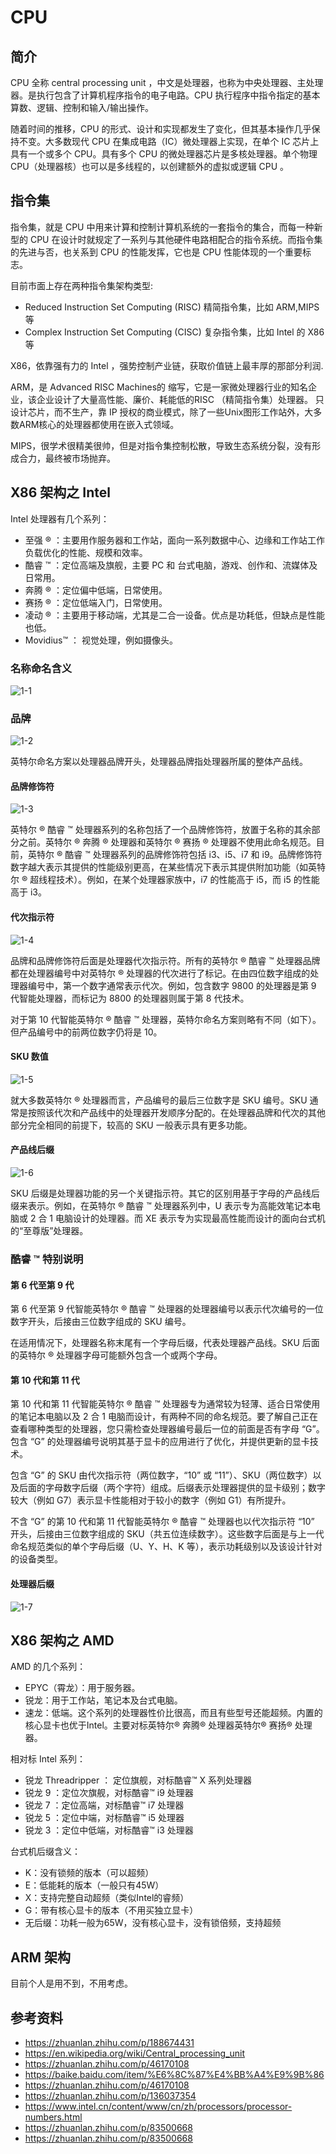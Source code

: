 # CPU

## 简介

CPU 全称 central processing unit ，中文是处理器，也称为中央处理器、主处理器。是执行包含了计算机程序指令的电子电路。CPU 执行程序中指令指定的基本算数、逻辑、控制和输入/输出操作。

随着时间的推移，CPU 的形式、设计和实现都发生了变化，但其基本操作几乎保持不变。大多数现代 CPU 在集成电路（IC）微处理器上实现，在单个 IC 芯片上具有一个或多个 CPU。具有多个 CPU 的微处理器芯片是多核处理器。单个物理 CPU（处理器核）也可以是多线程的，以创建额外的虚拟或逻辑 CPU 。

## 指令集

指令集，就是 CPU 中用来计算和控制计算机系统的一套指令的集合，而每一种新型的 CPU 在设计时就规定了一系列与其他硬件电路相配合的指令系统。而指令集的先进与否，也关系到 CPU 的性能发挥，它也是 CPU 性能体现的一个重要标志。

目前市面上存在两种指令集架构类型:

- Reduced Instruction Set Computing (RISC) 精简指令集，比如 ARM,MIPS 等
- Complex Instruction Set Computing (CISC) 复杂指令集，比如 Intel 的 X86 等

X86，依靠强有力的 Intel ，强势控制产业链，获取价值链上最丰厚的那部分利润.

ARM，是 Advanced RISC Machines的 缩写，它是一家微处理器行业的知名企业，该企业设计了大量高性能、廉价、耗能低的RISC （精简指令集）处理器。 只设计芯片，而不生产，靠 IP 授权的商业模式，除了一些Unix图形工作站外，大多数ARM核心的处理器都使用在嵌入式领域。

MIPS，很学术很精美很帅，但是对指令集控制松散，导致生态系统分裂，没有形成合力，最终被市场抛弃。

## X86 架构之 Intel

Intel 处理器有几个系列：

- 至强 ® ：主要用作服务器和工作站，面向一系列数据中心、边缘和工作站工作负载优化的性能、规模和效率。
- 酷睿 ™ ：定位高端及旗舰，主要 PC 和 台式电脑，游戏、创作和、流媒体及日常用。
- 奔腾 ® ：定位偏中低端，日常使用。
- 赛扬 ® ：定位低端入门，日常使用。
- 凌动 ® ：主要用于移动端，尤其是二合一设备。优点是功耗低，但缺点是性能也低。
- Movidius™ ： 视觉处理，例如摄像头。

### 名称命名含义

![1-1][url-local-1]

### 品牌

![1-2][url-local-2]

英特尔命名方案以处理器品牌开头，处理器品牌指处理器所属的整体产品线。

#### 品牌修饰符

![1-3][url-local-3]

英特尔 ® 酷睿 ™ 处理器系列的名称包括了一个品牌修饰符，放置于名称的其余部分之前。英特尔 ® 奔腾 ® 处理器和英特尔 ® 赛扬 ® 处理器不使用此命名规范。目前，英特尔 ® 酷睿 ™ 处理器系列的品牌修饰符包括 i3、i5、i7 和 i9。品牌修饰符数字越大表示其提供的性能级别更高，在某些情况下表示其提供附加功能（如英特尔 ® 超线程技术）。例如，在某个处理器家族中，i7 的性能高于 i5，而 i5 的性能高于 i3。

#### 代次指示符

![1-4][url-local-4]

品牌和品牌修饰符后面是处理器代次指示符。所有的英特尔 ® 酷睿 ™ 处理器品牌都在处理器编号中对英特尔 ® 处理器的代次进行了标记。在由四位数字组成的处理器编号中，第一个数字通常表示代次。例如，包含数字 9800 的处理器是第 9 代智能处理器，而标记为 8800 的处理器则属于第 8 代技术。

对于第 10 代智能英特尔 ® 酷睿 ™ 处理器，英特尔命名方案则略有不同（如下）。但产品编号中的前两位数字仍将是 10。

#### SKU 数值

![1-5][url-local-5]

就大多数英特尔 ® 处理器而言，产品编号的最后三位数字是 SKU 编号。SKU 通常是按照该代次和产品线中的处理器开发顺序分配的。在处理器品牌和代次的其他部分完全相同的前提下，较高的 SKU 一般表示具有更多功能。

#### 产品线后缀

![1-6][url-local-6]

SKU 后缀是处理器功能的另一个关键指示符。其它的区别用基于字母的产品线后缀来表示。例如，在英特尔 ® 酷睿 ™ 处理器系列中，U 表示专为高能效笔记本电脑或 2 合 1 电脑设计的处理器。而 XE 表示专为实现最高性能而设计的面向台式机的“至尊版”处理器。

### 酷睿 ™ 特别说明

#### 第 6 代至第 9 代

第 6 代至第 9 代智能英特尔 ® 酷睿 ™ 处理器的处理器编号以表示代次编号的一位数字开头，后接由三位数字组成的 SKU 编号。

在适用情况下，处理器名称末尾有一个字母后缀，代表处理器产品线。SKU 后面的英特尔 ® 处理器字母可能额外包含一个或两个字母。

#### 第 10 代和第 11 代

第 10 代和第 11 代智能英特尔 ® 酷睿 ™ 处理器专为通常较为轻薄、适合日常使用的笔记本电脑以及 2 合 1 电脑而设计，有两种不同的命名规范。要了解自己正在查看哪种类型的处理器，您只需检查处理器编号最后一位的前面是否有字母 “G”。包含 “G” 的处理器编号说明其基于显卡的应用进行了优化，并提供更新的显卡技术。

包含 “G” 的 SKU 由代次指示符（两位数字，“10” 或 “11”）、SKU（两位数字）以及后面的字母数字后缀（两个字符）组成。后缀表示处理器提供的显卡级别；数字较大（例如 G7）表示显卡性能相对于较小的数字（例如 G1）有所提升。

不含 “G” 的第 10 代和第 11 代智能英特尔 ® 酷睿 ™ 处理器也以代次指示符 “10” 开头，后接由三位数字组成的 SKU（共五位连续数字）。这些数字后面是与上一代命名规范类似的单个字母后缀（U、Y、H、K 等），表示功耗级别以及该设计针对的设备类型。

#### 处理器后缀

![1-7][url-local-7]

## X86 架构之 AMD
AMD 的几个系列：
- EPYC（霄龙）：用于服务器。
- 锐龙：用于工作站，笔记本及台式电脑。
- 速龙：低端。这个系列的处理器性价比很高，而且有些型号还能超频。内置的核心显卡也优于Intel。主要对标英特尔® 奔腾® 处理器英特尔® 赛扬® 处理器。

相对标 Intel 系列：
- 锐龙 Threadripper ： 定位旗舰，对标酷睿™ X 系列处理器
- 锐龙 9 ：定位次旗舰，对标酷睿™ i9 处理器
- 锐龙 7 ：定位高端，对标酷睿™ i7 处理器
- 锐龙 5 ：定位中端，对标酷睿™ i5 处理器
- 锐龙 3 ：定位中低端，对标酷睿™ i3 处理器

台式机后缀含义：
- K：没有锁频的版本（可以超频）
- E：低能耗的版本（一般只有45W）
- X：支持完整自动超频（类似Intel的睿频）
- G：带有核心显卡的版本（不用买独立显卡）
- 无后缀：功耗一般为65W，没有核心显卡，没有锁倍频，支持超频

## ARM 架构
目前个人是用不到，不用考虑。

## 参考资料

- https://zhuanlan.zhihu.com/p/188674431
- https://en.wikipedia.org/wiki/Central_processing_unit
- https://zhuanlan.zhihu.com/p/46170108
- https://baike.baidu.com/item/%E6%8C%87%E4%BB%A4%E9%9B%86
- https://zhuanlan.zhihu.com/p/46170108
- https://zhuanlan.zhihu.com/p/136037354
- https://www.intel.cn/content/www/cn/zh/processors/processor-numbers.html
- https://zhuanlan.zhihu.com/p/83500668
- https://zhuanlan.zhihu.com/p/83500668

[url-local-1]: ./images/1.1.png
[url-local-2]: ./images/1.2.png
[url-local-3]: ./images/1.3.png
[url-local-4]: ./images/1.4.png
[url-local-5]: ./images/1.5.png
[url-local-6]: ./images/1.6.png
[url-local-7]: ./images/1.7.png
